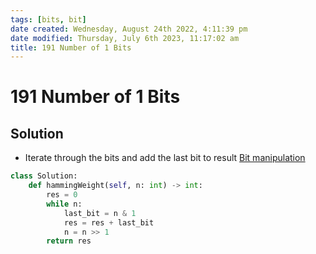 ```yaml
---
tags: [bits, bit]
date created: Wednesday, August 24th 2022, 4:11:39 pm
date modified: Thursday, July 6th 2023, 11:17:02 am
title: 191 Number of 1 Bits
---
```


# 191 Number of 1 Bits

## Solution

- Iterate through the bits and add the last bit to result [Bit manipulation](Algo/Fundamental%20Algorithms/Bit%20manipulation.md)

```python
class Solution:
    def hammingWeight(self, n: int) -> int:
        res = 0
        while n:
	        last_bit = n & 1
            res = res + last_bit
            n = n >> 1
        return res
            
```
